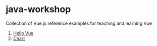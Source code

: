 # java-workshop

Collection of Vue.js reference examples for teaching and learning Vue

1. [Hello Vue](https://github.com/peterlamar/vue-workshop/tree/master/helloworld)
1. [Chart](https://github.com/peterlamar/vue-workshop/tree/master/chart)

